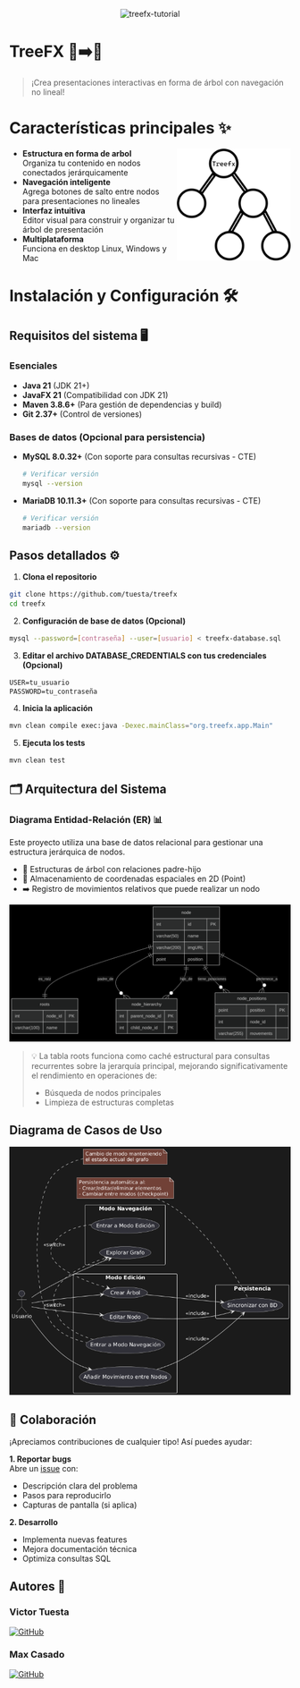 <p align="center">
  <img src="./assets/videos/treefx.gif" alt="treefx-tutorial" />
</p>

# TreeFX 🌳➡️🎨

> ¡Crea presentaciones interactivas en forma de árbol con navegación no lineal!

# Características principales ✨

<a href="https://github.com/tuesta/treefx"><img src="assets/images/Mk2Logo.png" alt="Treefx" height="200" align="right"></a>

- **Estructura en forma de arbol**  
  Organiza tu contenido en nodos conectados jerárquicamente
- **Navegación inteligente**  
  Agrega botones de salto entre nodos para presentaciones no lineales
- **Interfaz intuitiva**  
  Editor visual para construir y organizar tu árbol de presentación
- **Multiplataforma**  
  Funciona en desktop Linux, Windows y Mac

# Instalación y Configuración 🛠️

## Requisitos del sistema 🖥️

### Esenciales
- **Java 21** (JDK 21+)
- **JavaFX 21** (Compatibilidad con JDK 21)
- **Maven 3.8.6+** (Para gestión de dependencias y build)
- **Git 2.37+** (Control de versiones)

### Bases de datos (Opcional para persistencia)
- **MySQL 8.0.32+** (Con soporte para consultas recursivas - CTE)
  ```bash
  # Verificar versión
  mysql --version
  ```
- **MariaDB 10.11.3+** (Con soporte para consultas recursivas - CTE)
  ```bash
  # Verificar versión
  mariadb --version
  ```

## Pasos detallados ⚙️

1. **Clona el repositorio**
```bash
git clone https://github.com/tuesta/treefx
cd treefx
```

2. **Configuración de base de datos (Opcional)**
```bash
mysql --password=[contraseña] --user=[usuario] < treefx-database.sql
```

3. **Editar el archivo DATABASE_CREDENTIALS con tus credenciales (Opcional)**
```properties
USER=tu_usuario
PASSWORD=tu_contraseña
```

4. **Inicia la aplicación**
```bash
mvn clean compile exec:java -Dexec.mainClass="org.treefx.app.Main"
```

5. **Ejecuta los tests**
```bash
mvn clean test
```

## 🗂️ Arquitectura del Sistema

### Diagrama Entidad-Relación (ER) 📊

Este proyecto utiliza una base de datos relacional para gestionar una estructura jerárquica de nodos.

- 🌳 Estructuras de árbol con relaciones padre-hijo
- 📍 Almacenamiento de coordenadas espaciales en 2D (Point)
- ➡️ Registro de movimientos relativos que puede realizar un nodo

<p align="center">
  <img src="assets/images/entidad-relacion.png" alt="treefx-tutorial" />
</p>

> 💡 La tabla roots funciona como caché estructural para consultas recurrentes sobre la jerarquía principal, mejorando significativamente el rendimiento en operaciones de:
> - Búsqueda de nodos principales
> - Limpieza de estructuras completas

## Diagrama de Casos de Uso


<p align="center">
  <img src="assets/images/caso-uso.png" alt="treefx-tutorial" />
</p>

## 🤝 Colaboración

¡Apreciamos contribuciones de cualquier tipo! Así puedes ayudar:

**1. Reportar bugs**  
Abre un [issue](https://github.com/tuesta/treefx/issues) con:
- Descripción clara del problema
- Pasos para reproducirlo
- Capturas de pantalla (si aplica)

**2. Desarrollo**
- Implementa nuevas features
- Mejora documentación técnica
- Optimiza consultas SQL

## Autores 👥

### Victor Tuesta
[![GitHub](https://img.shields.io/badge/GitHub-@tuesta-181717?style=flat&logo=github)](https://github.com/tuesta)

### Max Casado
[![GitHub](https://img.shields.io/badge/GitHub-@maxcasado-181717?style=flat&logo=github)](https://github.com/Max656plin)
